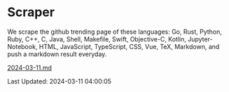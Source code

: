# Scraper

We scrape the github trending page of these languages: Go, Rust, Python, Ruby, C++, C, Java, Shell, Makefile, Swift, Objective-C, Kotlin, Jupyter-Notebook, HTML, JavaScript, TypeScript, CSS, Vue, TeX, Markdown, and push a markdown result everyday.

[2024-03-11.md](https://github.com/yangwenmai/github-trending-backup/blob/master/2024-03-11.md)

Last Updated: 2024-03-11 04:00:05